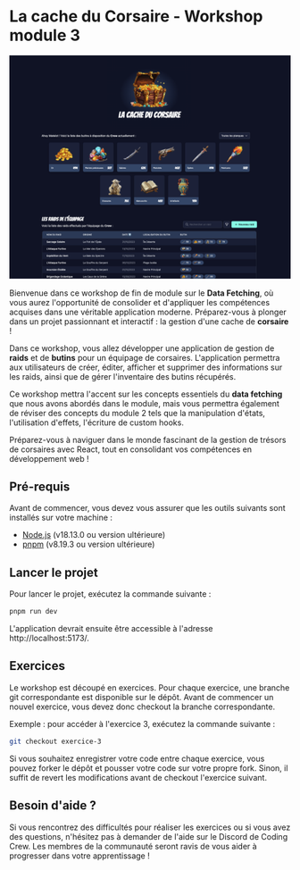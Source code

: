 # La cache du Corsaire - Workshop module 3

<img src="./public/screenshot.png" alt="Screenshot" />

Bienvenue dans ce workshop de fin de module sur le **Data Fetching**, où vous aurez l'opportunité de consolider et d'appliquer les compétences acquises dans une véritable application moderne. Préparez-vous à plonger dans un projet passionnant et interactif : la gestion d'une cache de **corsaire** !

Dans ce workshop, vous allez développer une application de gestion de **raids** et de **butins** pour un équipage de corsaires. L'application permettra aux utilisateurs de créer, éditer, afficher et supprimer des informations sur les raids, ainsi que de gérer l'inventaire des butins récupérés.

Ce workshop mettra l'accent sur les concepts essentiels du **data fetching** que nous avons abordés dans le module, mais vous permettra également de réviser des concepts du module 2 tels que la manipulation d'états, l'utilisation d'effets, l'écriture de custom hooks.

Préparez-vous à naviguer dans le monde fascinant de la gestion de trésors de corsaires avec React, tout en consolidant vos compétences en développement web !

## Pré-requis

Avant de commencer, vous devez vous assurer que les outils suivants sont installés sur votre machine :

- [Node.js](https://nodejs.org/en/download) (v18.13.0 ou version ultérieure)
- [pnpm](https://pnpm.io/installation) (v8.19.3 ou version ultérieure)

## Lancer le projet

Pour lancer le projet, exécutez la commande suivante :

```bash
pnpm run dev
```

L'application devrait ensuite être accessible à l'adresse http://localhost:5173/.

## Exercices

Le workshop est découpé en exercices. Pour chaque exercice, une branche git correspondante est disponible sur le dépôt. Avant de commencer un nouvel exercice, vous devez donc checkout la branche correspondante.

Exemple : pour accéder à l'exercice 3, exécutez la commande suivante :

```bash
git checkout exercice-3
```

Si vous souhaitez enregistrer votre code entre chaque exercice, vous pouvez forker le dépôt et pousser votre code sur votre propre fork. Sinon, il suffit de revert les modifications avant de checkout l'exercice suivant.

## Besoin d'aide ?

Si vous rencontrez des difficultés pour réaliser les exercices ou si vous avez des questions, n'hésitez pas à demander de l'aide sur le Discord de Coding Crew. Les membres de la communauté seront ravis de vous aider à progresser dans votre apprentissage !
